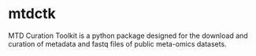 # mtdctk
MTD Curation Toolkit is a python package designed for the download and curation of metadata and fastq files of public meta-omics datasets.
